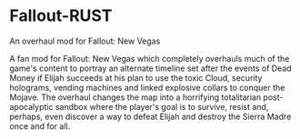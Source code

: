 # Fallout-RUST
An overhaul mod for Fallout: New Vegas

A fan mod for Fallout: New Vegas which completely overhauls much of the game's content to portray an alternate timeline set after the events of Dead Money if Elijah succeeds at his plan to use the toxic Cloud, security holograms, vending machines and linked explosive collars to conquer the Mojave. The overhaul changes the map into a horrifying totalitarian post-apocalyptic sandbox where the player's goal is to survive, resist and, perhaps, even discover a way to defeat Elijah and destroy the Sierra Madre once and for all.

